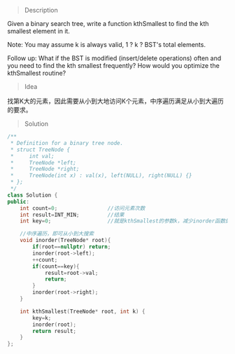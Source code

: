 > Description

Given a binary search tree, write a function kthSmallest to find the kth smallest element in it.

Note: 
You may assume k is always valid, 1 ? k ? BST's total elements.

Follow up:
What if the BST is modified (insert/delete operations) often and you need to find the 
kth smallest frequently? How would you optimize the kthSmallest routine?

> Idea

找第K大的元素，因此需要从小到大地访问K个元素，中序遍历满足从小到大遍历的要求。

> Solution

```C++
/**
 * Definition for a binary tree node.
 * struct TreeNode {
 *     int val;
 *     TreeNode *left;
 *     TreeNode *right;
 *     TreeNode(int x) : val(x), left(NULL), right(NULL) {}
 * };
 */
class Solution {
public:
    int count=0;                //访问元素次数
    int result=INT_MIN;         //结果
    int key=0;                  //就是kthSmallest的参数k，减少inorder函数的一个参数而已

    //中序遍历，即可从小到大搜索
    void inorder(TreeNode* root){
        if(root==nullptr) return;
        inorder(root->left);
        ++count;
        if(count==key){
            result=root->val;
            return;
        }
        inorder(root->right);
    }

    int kthSmallest(TreeNode* root, int k) {
        key=k;
        inorder(root);
        return result;
    }
};
```
